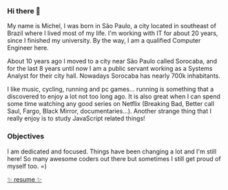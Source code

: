 ### Hi there 👋

My name is Michel, I was born in São Paulo, a city located in southeast of Brazil where I lived most of my life. I'm working with IT for about 20 years, since I finished my university. By the way, I am a qualified Computer Engineer here.

About 10 years ago I moved to a city near São Paulo called Sorocaba, and for the last 8 years until now I am a public servant working as a Systems Analyst for their city hall. Nowadays Sorocaba has nearly 700k inhabitants.

I like music, cycling, running and pc games… running is something that a discovered to enjoy a lot not too long ago. It is also great when I can spend some time watching any good series on Netflix (Breaking Bad, Better call Saul, Fargo, Black Mirror, documentaries…). Another strange thing that I really enjoy is to study JavaScript related things!

### Objectives

I am dedicated and focused. Things have been changing a lot and I'm still here! So many awesome coders out there but sometimes I still get proud of myself too. =)

[✨ resume ✨](https://drive.google.com/drive/folders/1h3auIf7comPbymK7a0fTHw5eetRj6oLH)
